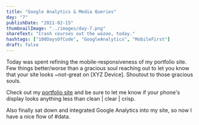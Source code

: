 ```yaml
---
title: "Google Analytics & Media Queries"
day: "7"
publishDate: "2021-02-15"
thumbnailImage: "../images/day-7.png"
shareText: "Crash courses out the wazoo, today."
hashtags: ["100DaysOfCode", "GoogleAnalytics", "MobileFirst"]
draft: false
---
```


Today was spent refining the mobile-responsiveness of my portfolio site. Few things better/worse than a gracious soul reaching out to let you know that your site looks ~not-great on [XYZ Device]. Shoutout to those gracious souls.

Check out my <a href="http://www.tylercsamuelson.com" target="_blank">portfolio site</a> and be sure to let me know if your phone's display looks anything less than clean | clear | crisp.

Also finally sat down and integrated Google Analytics into my site, so now I have a nice flow of #data.

